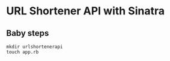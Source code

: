 # URL Shortener API with Sinatra

## Baby steps

```shell_session
mkdir urlshortenerapi
touch app.rb
```
